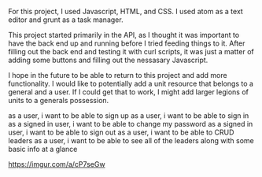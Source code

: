 For this project, I used Javascript, HTML, and CSS. I used atom as a text editor and grunt as a task manager. 

This project started primarily in the API, as I thought it was important to have the back end up and running before I tried feeding things to it. After filling out the back end and testing it with curl scripts, it was just a matter of adding some buttons and filling out the nessasary Javascript.  

I hope in the future to be able to return to this project and add more functionality. I would like to potentially add a unit resource that belongs to a general and a user. If I could get that to work, I might add larger legions of units to a generals possession.

as a user, i want to be able to sign up
as a user, i want to be able to sign in
as a signed in user, i want to be able to change my password
as a signed in user, i want to be able to sign out 
as a user, i want to be able to CRUD leaders
as a user, i want to be able to see all of the leaders along with some basic info at a glance

https://imgur.com/a/cP7seGw
